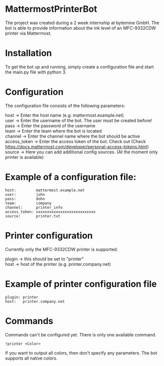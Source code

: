 # MattermostPrinterBot

The project was created during a 2 week internship at bytemine GmbH.
The bot is able to provide information about the ink level of an MFC-9332CDW printer via Mattermost.

# Installation
To get the bot up and running, simply create a configuration file and start the main.py file with python 3.

# Configuration
The configuration file consists of the following parameters:

host -> Enter the host name (e.g. mattermost.example.net)  
user -> Enter the username of the bot. The user must be created before!  
pass -> Enter the password of the username  
team -> Enter the team where the bot is located  
channel -> Enter the channel name where the bot should be active  
access_token -> Enter the access token of the bot. Check out (Check https://docs.mattermost.com/developer/personal-access-tokens.html)  
source -> Here you can add additional config sources. (At the moment only printer is available)

# Example of a configuration file:
```
host:         mattermost.example.net
user:         john
pass:         dohn
team:         company
channel:      printer_info
access_token: xxxxxxxxxxxxxxxxxxxxxxxxxxx
source:       printer.txt
```

# Printer configuration
Currently only the MFC-9332CDW printer is supported.

plugin -> this should be set to "printer"  
host -> host of the printer (e.g. printer.company.net)  

# Example of printer configuration file
```
plugin: printer
host:   printer.company.net
```

# Commands
Commands can't be configured yet.
There is only one available command.
```
!printer <Color>
```
If you want to output all colors, then don't specify any parameters.
The bot supports all native colors.

